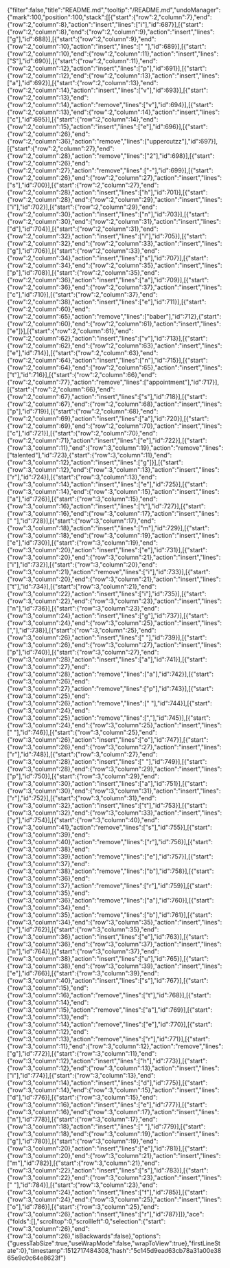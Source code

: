 {"filter":false,"title":"README.md","tooltip":"/README.md","undoManager":{"mark":100,"position":100,"stack":[[{"start":{"row":2,"column":7},"end":{"row":2,"column":8},"action":"insert","lines":["i"],"id":687}],[{"start":{"row":2,"column":8},"end":{"row":2,"column":9},"action":"insert","lines":["g"],"id":688}],[{"start":{"row":2,"column":9},"end":{"row":2,"column":10},"action":"insert","lines":[" "],"id":689}],[{"start":{"row":2,"column":10},"end":{"row":2,"column":11},"action":"insert","lines":["S"],"id":690}],[{"start":{"row":2,"column":11},"end":{"row":2,"column":12},"action":"insert","lines":["p"],"id":691}],[{"start":{"row":2,"column":12},"end":{"row":2,"column":13},"action":"insert","lines":["a"],"id":692}],[{"start":{"row":2,"column":13},"end":{"row":2,"column":14},"action":"insert","lines":["v"],"id":693}],[{"start":{"row":2,"column":13},"end":{"row":2,"column":14},"action":"remove","lines":["v"],"id":694}],[{"start":{"row":2,"column":13},"end":{"row":2,"column":14},"action":"insert","lines":["c"],"id":695}],[{"start":{"row":2,"column":14},"end":{"row":2,"column":15},"action":"insert","lines":["e"],"id":696}],[{"start":{"row":2,"column":26},"end":{"row":2,"column":36},"action":"remove","lines":["uppercutzz"],"id":697}],[{"start":{"row":2,"column":27},"end":{"row":2,"column":28},"action":"remove","lines":["2"],"id":698}],[{"start":{"row":2,"column":26},"end":{"row":2,"column":27},"action":"remove","lines":["-"],"id":699}],[{"start":{"row":2,"column":26},"end":{"row":2,"column":27},"action":"insert","lines":["s"],"id":700}],[{"start":{"row":2,"column":27},"end":{"row":2,"column":28},"action":"insert","lines":["h"],"id":701}],[{"start":{"row":2,"column":28},"end":{"row":2,"column":29},"action":"insert","lines":["i"],"id":702}],[{"start":{"row":2,"column":29},"end":{"row":2,"column":30},"action":"insert","lines":["n"],"id":703}],[{"start":{"row":2,"column":30},"end":{"row":2,"column":31},"action":"insert","lines":["d"],"id":704}],[{"start":{"row":2,"column":31},"end":{"row":2,"column":32},"action":"insert","lines":["i"],"id":705}],[{"start":{"row":2,"column":32},"end":{"row":2,"column":33},"action":"insert","lines":["g"],"id":706}],[{"start":{"row":2,"column":33},"end":{"row":2,"column":34},"action":"insert","lines":["s"],"id":707}],[{"start":{"row":2,"column":34},"end":{"row":2,"column":35},"action":"insert","lines":["p"],"id":708}],[{"start":{"row":2,"column":35},"end":{"row":2,"column":36},"action":"insert","lines":["a"],"id":709}],[{"start":{"row":2,"column":36},"end":{"row":2,"column":37},"action":"insert","lines":["c"],"id":710}],[{"start":{"row":2,"column":37},"end":{"row":2,"column":38},"action":"insert","lines":["e"],"id":711}],[{"start":{"row":2,"column":60},"end":{"row":2,"column":65},"action":"remove","lines":["baber"],"id":712},{"start":{"row":2,"column":60},"end":{"row":2,"column":61},"action":"insert","lines":["e"]}],[{"start":{"row":2,"column":61},"end":{"row":2,"column":62},"action":"insert","lines":["v"],"id":713}],[{"start":{"row":2,"column":62},"end":{"row":2,"column":63},"action":"insert","lines":["e"],"id":714}],[{"start":{"row":2,"column":63},"end":{"row":2,"column":64},"action":"insert","lines":["n"],"id":715}],[{"start":{"row":2,"column":64},"end":{"row":2,"column":65},"action":"insert","lines":["t"],"id":716}],[{"start":{"row":2,"column":66},"end":{"row":2,"column":77},"action":"remove","lines":["appointment"],"id":717}],[{"start":{"row":2,"column":66},"end":{"row":2,"column":67},"action":"insert","lines":["s"],"id":718}],[{"start":{"row":2,"column":67},"end":{"row":2,"column":68},"action":"insert","lines":["p"],"id":719}],[{"start":{"row":2,"column":68},"end":{"row":2,"column":69},"action":"insert","lines":["a"],"id":720}],[{"start":{"row":2,"column":69},"end":{"row":2,"column":70},"action":"insert","lines":["c"],"id":721}],[{"start":{"row":2,"column":70},"end":{"row":2,"column":71},"action":"insert","lines":["e"],"id":722}],[{"start":{"row":3,"column":11},"end":{"row":3,"column":19},"action":"remove","lines":["talented"],"id":723},{"start":{"row":3,"column":11},"end":{"row":3,"column":12},"action":"insert","lines":["g"]}],[{"start":{"row":3,"column":12},"end":{"row":3,"column":13},"action":"insert","lines":["r"],"id":724}],[{"start":{"row":3,"column":13},"end":{"row":3,"column":14},"action":"insert","lines":["e"],"id":725}],[{"start":{"row":3,"column":14},"end":{"row":3,"column":15},"action":"insert","lines":["a"],"id":726}],[{"start":{"row":3,"column":15},"end":{"row":3,"column":16},"action":"insert","lines":["t"],"id":727}],[{"start":{"row":3,"column":16},"end":{"row":3,"column":17},"action":"insert","lines":[" "],"id":728}],[{"start":{"row":3,"column":17},"end":{"row":3,"column":18},"action":"insert","lines":["m"],"id":729}],[{"start":{"row":3,"column":18},"end":{"row":3,"column":19},"action":"insert","lines":["e"],"id":730}],[{"start":{"row":3,"column":19},"end":{"row":3,"column":20},"action":"insert","lines":["e"],"id":731}],[{"start":{"row":3,"column":20},"end":{"row":3,"column":21},"action":"insert","lines":["i"],"id":732}],[{"start":{"row":3,"column":20},"end":{"row":3,"column":21},"action":"remove","lines":["i"],"id":733}],[{"start":{"row":3,"column":20},"end":{"row":3,"column":21},"action":"insert","lines":["t"],"id":734}],[{"start":{"row":3,"column":21},"end":{"row":3,"column":22},"action":"insert","lines":["i"],"id":735}],[{"start":{"row":3,"column":22},"end":{"row":3,"column":23},"action":"insert","lines":["n"],"id":736}],[{"start":{"row":3,"column":23},"end":{"row":3,"column":24},"action":"insert","lines":["g"],"id":737}],[{"start":{"row":3,"column":24},"end":{"row":3,"column":25},"action":"insert","lines":[","],"id":738}],[{"start":{"row":3,"column":25},"end":{"row":3,"column":26},"action":"insert","lines":[" "],"id":739}],[{"start":{"row":3,"column":26},"end":{"row":3,"column":27},"action":"insert","lines":["p"],"id":740}],[{"start":{"row":3,"column":27},"end":{"row":3,"column":28},"action":"insert","lines":["a"],"id":741}],[{"start":{"row":3,"column":27},"end":{"row":3,"column":28},"action":"remove","lines":["a"],"id":742}],[{"start":{"row":3,"column":26},"end":{"row":3,"column":27},"action":"remove","lines":["p"],"id":743}],[{"start":{"row":3,"column":25},"end":{"row":3,"column":26},"action":"remove","lines":[" "],"id":744}],[{"start":{"row":3,"column":24},"end":{"row":3,"column":25},"action":"remove","lines":[","],"id":745}],[{"start":{"row":3,"column":24},"end":{"row":3,"column":25},"action":"insert","lines":[" "],"id":746}],[{"start":{"row":3,"column":25},"end":{"row":3,"column":26},"action":"insert","lines":["o"],"id":747}],[{"start":{"row":3,"column":26},"end":{"row":3,"column":27},"action":"insert","lines":["r"],"id":748}],[{"start":{"row":3,"column":27},"end":{"row":3,"column":28},"action":"insert","lines":[" "],"id":749}],[{"start":{"row":3,"column":28},"end":{"row":3,"column":29},"action":"insert","lines":["p"],"id":750}],[{"start":{"row":3,"column":29},"end":{"row":3,"column":30},"action":"insert","lines":["a"],"id":751}],[{"start":{"row":3,"column":30},"end":{"row":3,"column":31},"action":"insert","lines":["r"],"id":752}],[{"start":{"row":3,"column":31},"end":{"row":3,"column":32},"action":"insert","lines":["t"],"id":753}],[{"start":{"row":3,"column":32},"end":{"row":3,"column":33},"action":"insert","lines":["y"],"id":754}],[{"start":{"row":3,"column":40},"end":{"row":3,"column":41},"action":"remove","lines":["s"],"id":755}],[{"start":{"row":3,"column":39},"end":{"row":3,"column":40},"action":"remove","lines":["r"],"id":756}],[{"start":{"row":3,"column":38},"end":{"row":3,"column":39},"action":"remove","lines":["e"],"id":757}],[{"start":{"row":3,"column":37},"end":{"row":3,"column":38},"action":"remove","lines":["b"],"id":758}],[{"start":{"row":3,"column":36},"end":{"row":3,"column":37},"action":"remove","lines":["r"],"id":759}],[{"start":{"row":3,"column":35},"end":{"row":3,"column":36},"action":"remove","lines":["a"],"id":760}],[{"start":{"row":3,"column":34},"end":{"row":3,"column":35},"action":"remove","lines":["b"],"id":761}],[{"start":{"row":3,"column":34},"end":{"row":3,"column":35},"action":"insert","lines":["v"],"id":762}],[{"start":{"row":3,"column":35},"end":{"row":3,"column":36},"action":"insert","lines":["e"],"id":763}],[{"start":{"row":3,"column":36},"end":{"row":3,"column":37},"action":"insert","lines":["n"],"id":764}],[{"start":{"row":3,"column":37},"end":{"row":3,"column":38},"action":"insert","lines":["u"],"id":765}],[{"start":{"row":3,"column":38},"end":{"row":3,"column":39},"action":"insert","lines":["e"],"id":766}],[{"start":{"row":3,"column":39},"end":{"row":3,"column":40},"action":"insert","lines":["s"],"id":767}],[{"start":{"row":3,"column":15},"end":{"row":3,"column":16},"action":"remove","lines":["t"],"id":768}],[{"start":{"row":3,"column":14},"end":{"row":3,"column":15},"action":"remove","lines":["a"],"id":769}],[{"start":{"row":3,"column":13},"end":{"row":3,"column":14},"action":"remove","lines":["e"],"id":770}],[{"start":{"row":3,"column":12},"end":{"row":3,"column":13},"action":"remove","lines":["r"],"id":771}],[{"start":{"row":3,"column":11},"end":{"row":3,"column":12},"action":"remove","lines":["g"],"id":772}],[{"start":{"row":3,"column":11},"end":{"row":3,"column":12},"action":"insert","lines":["h"],"id":773}],[{"start":{"row":3,"column":12},"end":{"row":3,"column":13},"action":"insert","lines":["i"],"id":774}],[{"start":{"row":3,"column":13},"end":{"row":3,"column":14},"action":"insert","lines":["d"],"id":775}],[{"start":{"row":3,"column":14},"end":{"row":3,"column":15},"action":"insert","lines":["d"],"id":776}],[{"start":{"row":3,"column":15},"end":{"row":3,"column":16},"action":"insert","lines":["e"],"id":777}],[{"start":{"row":3,"column":16},"end":{"row":3,"column":17},"action":"insert","lines":["n"],"id":778}],[{"start":{"row":3,"column":17},"end":{"row":3,"column":18},"action":"insert","lines":[" "],"id":779}],[{"start":{"row":3,"column":18},"end":{"row":3,"column":19},"action":"insert","lines":["g"],"id":780}],[{"start":{"row":3,"column":19},"end":{"row":3,"column":20},"action":"insert","lines":["e"],"id":781}],[{"start":{"row":3,"column":20},"end":{"row":3,"column":21},"action":"insert","lines":["m"],"id":782}],[{"start":{"row":3,"column":21},"end":{"row":3,"column":22},"action":"insert","lines":["s"],"id":783}],[{"start":{"row":3,"column":22},"end":{"row":3,"column":23},"action":"insert","lines":[" "],"id":784}],[{"start":{"row":3,"column":23},"end":{"row":3,"column":24},"action":"insert","lines":["f"],"id":785}],[{"start":{"row":3,"column":24},"end":{"row":3,"column":25},"action":"insert","lines":["o"],"id":786}],[{"start":{"row":3,"column":25},"end":{"row":3,"column":26},"action":"insert","lines":["r"],"id":787}]]},"ace":{"folds":[],"scrolltop":0,"scrollleft":0,"selection":{"start":{"row":3,"column":26},"end":{"row":3,"column":26},"isBackwards":false},"options":{"guessTabSize":true,"useWrapMode":false,"wrapToView":true},"firstLineState":0},"timestamp":1512717484308,"hash":"5c145d9ead63cb78a31a00e3865e9c0c64e8623f"}